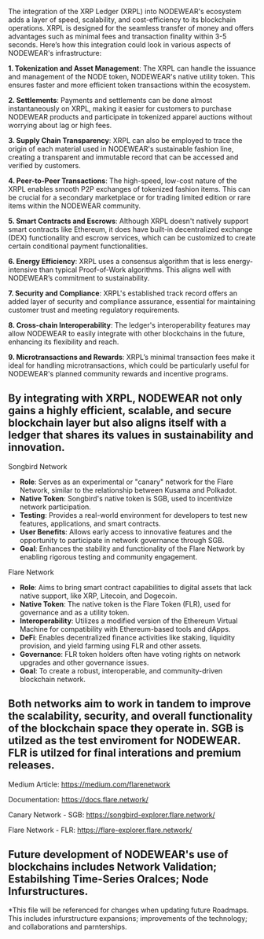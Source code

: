 The integration of the XRP Ledger (XRPL) into NODEWEAR's ecosystem adds a layer of speed, scalability, and cost-efficiency to its blockchain operations. XRPL is designed for the seamless transfer of money and offers advantages such as minimal fees and transaction finality within 3-5 seconds. Here’s how this integration could look in various aspects of NODEWEAR's infrastructure:

**1. Tokenization and Asset Management**: The XRPL can handle the issuance and management of the NODE token, NODEWEAR's native utility token. This ensures faster and more efficient token transactions within the ecosystem.

**2. Settlements**: Payments and settlements can be done almost instantaneously on XRPL, making it easier for customers to purchase NODEWEAR products and participate in tokenized apparel auctions without worrying about lag or high fees.

**3. Supply Chain Transparency**: XRPL can also be employed to trace the origin of each material used in NODEWEAR's sustainable fashion line, creating a transparent and immutable record that can be accessed and verified by customers.

**4. Peer-to-Peer Transactions**: The high-speed, low-cost nature of the XRPL enables smooth P2P exchanges of tokenized fashion items. This can be crucial for a secondary marketplace or for trading limited edition or rare items within the NODEWEAR community.

**5. Smart Contracts and Escrows**: Although XRPL doesn't natively support smart contracts like Ethereum, it does have built-in decentralized exchange (DEX) functionality and escrow services, which can be customized to create certain conditional payment functionalities.

**6. Energy Efficiency**: XRPL uses a consensus algorithm that is less energy-intensive than typical Proof-of-Work algorithms. This aligns well with NODEWEAR’s commitment to sustainability.

**7. Security and Compliance**: XRPL's established track record offers an added layer of security and compliance assurance, essential for maintaining customer trust and meeting regulatory requirements.

**8. Cross-chain Interoperability**: The ledger's interoperability features may allow NODEWEAR to easily integrate with other blockchains in the future, enhancing its flexibility and reach.

**9. Microtransactions and Rewards**: XRPL’s minimal transaction fees make it ideal for handling microtransactions, which could be particularly useful for NODEWEAR's planned community rewards and incentive programs.

By integrating with XRPL, NODEWEAR not only gains a highly efficient, scalable, and secure blockchain layer but also aligns itself with a ledger that shares its values in sustainability and innovation.
--------------------------------------------------------------------------------------------------------------------------------------------------------------------

Songbird Network
- **Role**: Serves as an experimental or "canary" network for the Flare Network, similar to the relationship between Kusama and Polkadot.
- **Native Token**: Songbird's native token is SGB, used to incentivize network participation.
- **Testing**: Provides a real-world environment for developers to test new features, applications, and smart contracts.
- **User Benefits**: Allows early access to innovative features and the opportunity to participate in network governance through SGB.
- **Goal**: Enhances the stability and functionality of the Flare Network by enabling rigorous testing and community engagement.

Flare Network
- **Role**: Aims to bring smart contract capabilities to digital assets that lack native support, like XRP, Litecoin, and Dogecoin.
- **Native Token**: The native token is the Flare Token (FLR), used for governance and as a utility token.
- **Interoperability**: Utilizes a modified version of the Ethereum Virtual Machine for compatibility with Ethereum-based tools and dApps.
- **DeFi**: Enables decentralized finance activities like staking, liquidity provision, and yield farming using FLR and other assets.
- **Governance**: FLR token holders often have voting rights on network upgrades and other governance issues.
- **Goal**: To create a robust, interoperable, and community-driven blockchain network.

Both networks aim to work in tandem to improve the scalability, security, and overall functionality of the blockchain space they operate in.
SGB is utilzed as the test enviroment for NODEWEAR. FLR is utilzed for final interations and premium releases.
--------------------------------------------------------------------------------------------------------------------------------------------------------------------

Medium Article: https://medium.com/flarenetwork

Documentation: https://docs.flare.network/

Canary Network - SGB: https://songbird-explorer.flare.network/

Flare Network - FLR: https://flare-explorer.flare.network/

Future development of NODEWEAR's use of blockchains includes Network Validation; Estabilshing Time-Series Oralces; Node Infurstructures. 
--------------------------------------------------------------------------------------------------------------------------------------------------------------------
*This file will be referenced for changes when updating future Roadmaps. This includes infurstructure expansions; improvements of the technology; and collaborations and parnterships.
